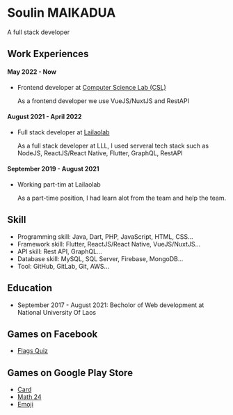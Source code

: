 # Soulin MAIKADUA
A full stack developer


## Work Experiences

#### May 2022 - Now
- Frontend developer at [Computer Science Lab (CSL)](https://techcsl.com)

  As a frontend developer we use VueJS/NuxtJS and RestAPI
#### August 2021 - April 2022
- Full stack developer at [Lailaolab](https://lailaolab.com)

  As a full stack developer at LLL, I used serveral tech stack such as NodeJS, ReactJS/React Native, Flutter, GraphQL, RestAPI
  
#### September 2019 - August 2021
- Working part-tim at Lailaolab

  As a part-time position, I had learn alot from the team and help the team.

## Skill
- Programming skill: Java, Dart, PHP, JavaScript, HTML, CSS...
- Framework skill: Flutter, ReactJS/React Native, VueJS/NuxtJS...
- API skill: Rest API, GraphQL...
- Database skill: MySQL, SQL Server, Firebase, MongoDB...
- Tool: GitHub, GitLab, Git, AWS...

## Education
- September 2017 - August 2021: Becholor of Web development at National University Of Laos

## Games on Facebook
- [Flags Quiz](https://fb.gg/play/flags_quiz)

## Games on Google Play Store
- [Card](https://play.google.com/store/apps/details?id=com.sou.dev3.cards)
- [Math 24](https://play.google.com/store/apps/details?id=com.beyou.math24)
- [Emoji](https://play.google.com/store/apps/details?id=com.beyou.emoji)

